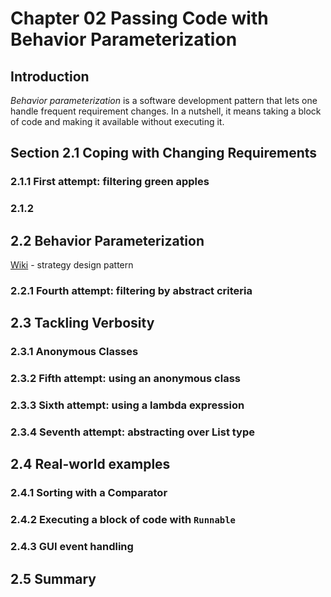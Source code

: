 # Chapter 02 Passing Code with Behavior Parameterization

## Introduction

<i>Behavior parameterization</i> is a software development pattern that lets one handle frequent requirement changes. In
a nutshell, it means taking a block of code and making it available without executing it.

## Section 2.1 Coping with Changing Requirements

### 2.1.1 First attempt: filtering green apples

### 2.1.2

## 2.2 Behavior Parameterization

[Wiki](https://en.wikipedia.org/wiki/Strategy_pattern) - strategy design pattern

### 2.2.1 Fourth attempt: filtering by abstract criteria

## 2.3 Tackling Verbosity

### 2.3.1 Anonymous Classes

### 2.3.2 Fifth attempt: using an anonymous class

### 2.3.3 Sixth attempt: using a lambda expression

### 2.3.4 Seventh attempt: abstracting over List type

## 2.4 Real-world examples

### 2.4.1 Sorting with a Comparator

### 2.4.2 Executing a block of code with <code>Runnable</code>

### 2.4.3 GUI event handling

## 2.5 Summary